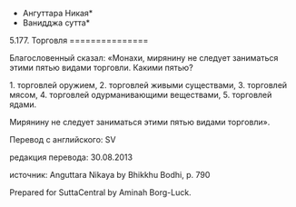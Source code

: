 * Ангуттара Никая*
* Ванидджа сутта*

5\.177\. Торговля
\=\=\=\=\=\=\=\=\=\=\=\=\=\=\=

Благословенный сказал: «Монахи, мирянину не следует заниматься этими пятью видами торговли\. Какими пятью?

1\. торговлей оружием,
2\. торговлей живыми существами,
3\. торговлей мясом,
4\. торговлей одурманивающими веществами,
5\. торговлей ядами\.

Мирянину не следует заниматься этими пятью видами торговли»\.

Перевод с английского: SV

редакция перевода: 30\.08\.2013

источник: Anguttara Nikaya by Bhikkhu Bodhi, p\. 790

Prepared for SuttaCentral by Aminah Borg\-Luck\.